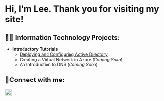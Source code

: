 <h1>Hi, I'm Lee. Thank you for visiting my site!

<h2>👨‍💻 Information Technology Projects:</h2>

- <b>Introductory Tutorials</b>
  - [Deploying and Configuring Active Directory](https://github.com/leejones06/deploy-ad)
  - Creating a Virtual Network in Azure (<i>Coming Soon</i>)
  - An Introduction to DNS (<i>Coming Soon</i>)
  

<h2>🤳Connect with me:</h2>

[<img align="left" alt="Lee | LinkedIn" width="22px" src="https://cdn.jsdelivr.net/npm/simple-icons@v3/icons/linkedin.svg" />][linkedin]

[linkedin]: https://linkedin.com/in/lee-jones-966a9012
